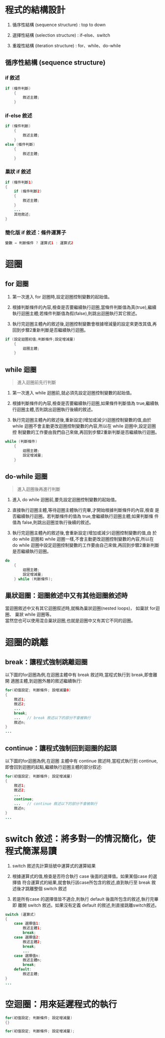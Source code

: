 
# 程式的結構設計

1. 循序性結構 (sequence structure) : top to down

2. 選擇性結構 (selection structure) : if-else、switch

3. 重複性結構 (iteration structure) : for、while、do-while


## 循序性結構 (sequence structure)

### if 敘述
```java
if (條件判斷)
    {
        敘述主體;
    }
```

### if-else 敘述
```java
if (條件判斷)
    {
        敘述主體;
    }
else (條件判斷)
    {
        敘述主體;
    }
```

### 巢狀 if 敘述
```java
if (條件判斷1)
{
    if (條件判斷2)
    {
        敘述主體;
    }
    ...
    其他敘述;
}

```

### 簡化版 if 敘述：條件運算子
```java
變數 = 判斷條件 ? 運算式1 : 運算式2
```

# 迴圈

## for 迴圈

1. 第一次進入 for 迴圈時,設定迴圈控制變數的起始值。

2. 根據判斷條件的內容,檢查是否要繼續執行迴圈,當條件判斷值為真(true),繼續執行迴圈主體;若條件判斷值為假(false),則跳出迴圈執行其它敘述。

3. 執行完迴圈主體內的敘述後,迴圈控制變數會根據增減量的設定來更改其值,再回到步驟2重新判斷是否繼續執行迴圈。

```java
if (設定迴圈初值;判斷條件;設定增減量)
    {
        迴圈主體;
    }
```
## while 迴圈
> 進入迴圈前先行判斷

1. 第一次進入 while 迴圈前,就必須先設定迴圈控制變數的起始值。

2. 根據判斷條件的內容,檢查是否要繼續執行迴圈,如果條件判斷值為 true,繼續執行迴圈主體,否則跳出迴圈執行後續的敘述。

3. 執行完迴圈主體內的敘述後,重新設定(增加或減少)迴圈控制變數的值,由於 while 迴圈不會主動更改迴圈控制變數的內容,所以在 while 迴圈中,設定迴圈控 制變數的工作要由我們自己來做,再回到步驟2重新判斷是否繼續執行迴圈。

```java
while (判斷條件)
    {
        迴圈主體;
        設定增減量;
    }
```
## do-while 迴圈
> 進入迴圈後再進行判斷

1. 進入 do while 迴圈前,要先設定迴圈控制變數的起始值。

2. 直接執行迴圈主體,等待迴圈主體執行完畢,才開始根據判斷條件的內容,檢查 是否繼續執行迴圈。若判斷條件的值為 true,會繼續執行迴圈主體;如果判斷條 件值為 false,則跳出迴圈並執行後續的敘述。

3. 執行完迴圈主體內的敘述後,會重新設定(增加或減少)迴圈控制變數的值,由 於do while 迴圈和 while 迴圈一樣,不會主動更改迴圈控制變數的內容,所以在 do while 迴圈中設定迴圈控制變數的工作要由自己來做,再回到步驟2重新判斷 是否繼續執行迴圈。

```java
do
    {
        迴圈主體;
        設定增減量;
    } while (判斷條件);
```

## 巢狀迴圈：迴圈敘述中又有其他迴圈敘述時

當迴圈敘述中又有其它迴圈叙述時,就稱為巢狀迴圈(nested loops)，
如巢狀 for迴圈、 巢狀 while 迴圈等。  
當然您也可以使用混合巢狀迴圈,也就是迴圈中又有其它不同的迴圈。

# 迴圈的跳離

## break：讓程式強制跳離迴圈

以下圖的for迴圈為例,在迴圈主體中有 break 敘述時,當程式執行到 break,即會離開 適圈主體,到迴圈外層的敘述繼續執行:

```java
for(初值設定; 判斷條件; 設增減量0)
{
    敘述1;
    敘述2;
    ...
    break;
    ...   // break 敘述以下的部分不會被執行
    敘述n;
}
...
```

## continue：讓程式強制回到迴圈的起頭

以下圖的for迴圈為例,在迴圈 主體中有 continue 敘述時,當程式執行到 continue,即會回到迴圈的起點,繼續執行迴圈主體的部分叙述:

```java
for(初值設定; 判斷條件; 設定增減量)
{
    敘述1;
    敘述2;
    ...
    continue;
    ...   // continue 敘述以下的部分不會被執行
    敘述n;
}
...
```
# switch 敘述：將多對一的情況簡化，使程式簡潔易讀

1. switch 敘述先計算括號中運算式的運算結果

2. 根據運算式的值,檢查是否符合執行 case 後面的選擇值。如果某個case 的選擇值 符合運算式的結果,就會執行該case所包含的敘述,直到執行至 break 敘述後才跳離整個 switch 敘述

3. 若是所有case 的選擇值皆不適合,則執行 default 後面所包含的敘述,執行完畢即 離開 switch 敘述。如果沒有定義 default 的敘述,則直接跳離switch敘述。
```java
switch (運算式)
{
    case 選擇值1:
        敘述主體1;
        break;
    case 選擇值2:
        敘述主體2;
        break;
        ...
    case 選擇值n:
        敘述主體n;
        break;
    default:
        敘述主體;
}       
...
```

# 空迴圈：用來延遲程式的執行

```java
for(初值設定; 判斷條件; 設定增減量)
{}
```

```java
for(初值設定; 判斷條件; 設定增減量);
```